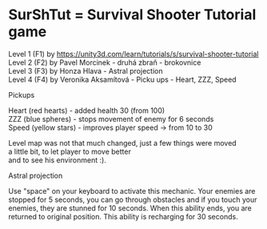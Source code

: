 # SurShTut = Survival Shooter Tutorial game

Level 1 (F1) by https://unity3d.com/learn/tutorials/s/survival-shooter-tutorial	<br />
Level 2 (F2) by Pavel Morcinek - druhá zbraň - brokovnice	<br />
Level 3 (F3) by Honza Hlava - Astral projection	<br />
Level 4 (F4) by Veronika Aksamítová - Picku ups - Heart, ZZZ, Speed	<br />



Pickups<br />

Heart (red hearts) - added health 30 (from 100)<br />
ZZZ (blue spheres) - stops movement of enemy for 6 seconds<br />
Speed (yellow stars) - improves player speed -> from 10 to 30<br />

Level map was not that much changed, just a few things were moved<br /> a little bit, to let player to move better\
and to see his environment :).<br />

Astral projection<br />

Use "space" on your keyboard to activate this mechanic. Your enemies are stopped for 5 seconds, you can go through obstacles and if you touch your enemies, they are stunned for 10 seconds. When this ability ends, you are returned to original position. This ability is recharging for 30 seconds.<br />
